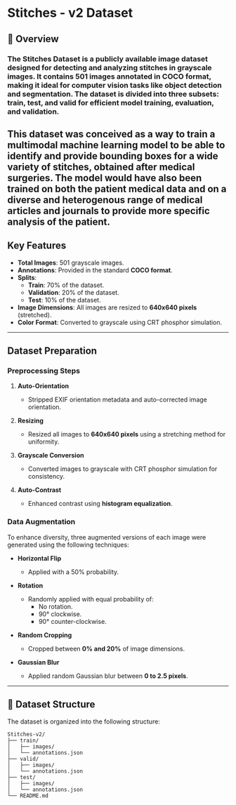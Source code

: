 # Stitches - v2 Dataset 

## 📖 Overview

### The **Stitches Dataset** is a publicly available image dataset designed for detecting and analyzing stitches in grayscale images. It contains **501 images** annotated in **COCO format**, making it ideal for computer vision tasks like object detection and segmentation. The dataset is divided into three subsets: **train**, **test**, and **valid** for efficient model training, evaluation, and validation.
This dataset was conceived as a way to train a multimodal machine learning model to be able to identify and provide bounding boxes for a wide variety of stitches, obtained after medical surgeries. The model would have also been trained on both the patient medical data and on a diverse and heterogenous range of medical articles and journals to provide more specific analysis of the patient.
---

## Key Features

- **Total Images**: 501 grayscale images.
- **Annotations**: Provided in the standard **COCO format**.
- **Splits**:
  - **Train**: 70% of the dataset.
  - **Validation**: 20% of the dataset.
  - **Test**: 10% of the dataset.
- **Image Dimensions**: All images are resized to **640x640 pixels** (stretched).
- **Color Format**: Converted to grayscale using CRT phosphor simulation.

---

## Dataset Preparation

### **Preprocessing Steps**

1. **Auto-Orientation**  
   - Stripped EXIF orientation metadata and auto-corrected image orientation.

2. **Resizing**  
   - Resized all images to **640x640 pixels** using a stretching method for uniformity.

3. **Grayscale Conversion**  
   - Converted images to grayscale with CRT phosphor simulation for consistency.

4. **Auto-Contrast**  
   - Enhanced contrast using **histogram equalization**.

### **Data Augmentation**

To enhance diversity, three augmented versions of each image were generated using the following techniques:

- **Horizontal Flip**  
  - Applied with a 50% probability.

- **Rotation**  
  - Randomly applied with equal probability of:
    - No rotation.
    - 90° clockwise.
    - 90° counter-clockwise.

- **Random Cropping**  
  - Cropped between **0% and 20%** of image dimensions.

- **Gaussian Blur**  
  - Applied random Gaussian blur between **0 to 2.5 pixels**.

---

## 📂 Dataset Structure

The dataset is organized into the following structure:

```plaintext
Stitches-v2/
├── train/
│   ├── images/
│   └── annotations.json
├── valid/
│   ├── images/
│   └── annotations.json
├── test/
│   ├── images/
│   └── annotations.json
└── README.md
